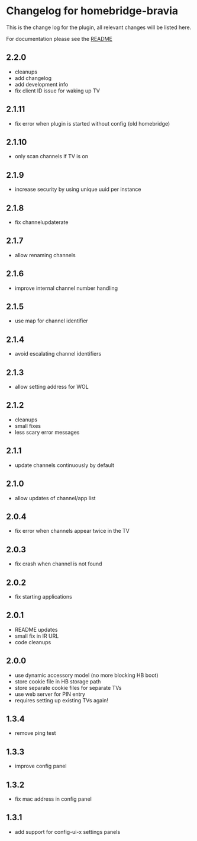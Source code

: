 # Changelog for homebridge-bravia
This is the change log for the plugin, all relevant changes will be listed here.

For documentation please see the [README](https://github.com/normen/homebridge-bravia/blob/master/README.md)
## 2.2.0
- cleanups
- add changelog
- add development info
- fix client ID issue for waking up TV
## 2.1.11
- fix error when plugin is started without config (old homebridge)
## 2.1.10
- only scan channels if TV is on
## 2.1.9
- increase security by using unique uuid per instance
## 2.1.8
- fix channelupdaterate
## 2.1.7
- allow renaming channels
## 2.1.6
- improve internal channel number handling
## 2.1.5
- use map for channel identifier
## 2.1.4
- avoid escalating channel identifiers
## 2.1.3
- allow setting address for WOL
## 2.1.2
- cleanups
- small fixes
- less scary error messages
## 2.1.1
- update channels continuously by default
## 2.1.0
- allow updates of channel/app list
## 2.0.4
- fix error when channels appear twice in the TV
## 2.0.3
- fix crash when channel is not found
## 2.0.2
- fix starting applications
## 2.0.1
- README updates
- small fix in IR URL
- code cleanups
## 2.0.0
- use dynamic accessory model (no more blocking HB boot)
- store cookie file in HB storage path
- store separate cookie files for separate TVs
- use web server for PIN entry
- requires setting up existing TVs again!
## 1.3.4
- remove ping test
## 1.3.3
- improve config panel
## 1.3.2
- fix mac address in config panel
## 1.3.1
- add support for config-ui-x settings panels

